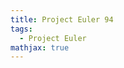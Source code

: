 ```yaml
---
title: Project Euler 94
tags:
  - Project Euler
mathjax: true
---
```

<escape><!-- more --></escape>

